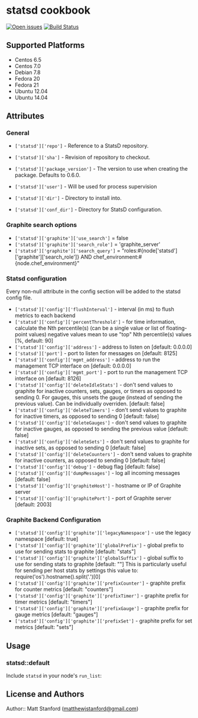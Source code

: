 # statsd cookbook
[![Open issues](https://img.shields.io/github/issues/matthewjstanford/statsd-cookbook.svg)][issues]
[![Build Status](https://img.shields.io/travis/matthewjstanford/statsd-cookbook.svg)][travis]

[issues]: https://github.com/matthewjstanford/statsd-cookbook/issues
[travis]: https://travis-ci.org/matthewjstanford/statsd-cookbook

## Supported Platforms

* Centos 6.5
* Centos 7.0
* Debian 7.8
* Fedora 20
* Fedora 21
* Ubuntu 12.04
* Ubuntu 14.04

## Attributes

### General

* `['statsd']['repo']` - Reference to a StatsD repository.
* `['statsd']['sha']` - Revision of repository to checkout.
* `['statsd']['package_version']` - The version to use when creating the package. Defaults to 0.6.0.

* `['statsd']['user']` - Will be used for process supervision
* `['statsd']['dir']` - Directory to install into.
* `['statsd']['conf_dir']` - Directory for StatsD configuration.

### Graphite search options

* `['statsd']['graphite']['use_search']` = false
* `['statsd']['graphite']['search_role']` = 'graphite\_server'
* `['statsd']['graphite']['search_query']` = "roles:#{node['statsd']['graphite']['search\_role']} AND chef\_environment:#{node.chef\_environment}"

### Statsd configuration

Every non-null attribute in the config section will be added to the statsd config file.

* `['statsd']['config']['flushInterval']` - interval (in ms) to flush metrics to each backend
* `['statsd']['config']['percentThreshold']` - for time information, calculate the Nth percentile(s) (can be a single value or list of floating-point values) negative values mean to use "top" Nth percentile(s) values [%, default: 90]
* `['statsd']['config']['address']` - address to listen on [default: 0.0.0.0]
* `['statsd']['port']` - port to listen for messages on [default: 8125]
* `['statsd']['config']['mgmt_address']` - address to run the management TCP interface on [default: 0.0.0.0]
* `['statsd']['config']['mgmt_port']` - port to run the management TCP interface on [default: 8126]
* `['statsd']['config']['deleteIdleStats']` - don't send values to graphite for inactive counters, sets, gauges, or timers as opposed to sending 0.  For gauges, this unsets the gauge (instead of sending the previous value). Can be individually overriden. [default: false]
* `['statsd']['config']['deleteTimers']` - don't send values to graphite for inactive timers, as opposed to sending 0 [default: false]
* `['statsd']['config']['deleteGauges']` - don't send values to graphite for inactive gauges, as opposed to sending the previous value [default: false]
* `['statsd']['config']['deleteSets']` - don't send values to graphite for inactive sets, as opposed to sending 0 [default: false]
* `['statsd']['config']['deleteCounters']` - don't send values to graphite for inactive counters, as opposed to sending 0 [default: false]
* `['statsd']['config']['debug']` - debug flag [default: false]
* `['statsd']['config']['dumpMessages']` - log all incoming messages [default: false]
* `['statsd']['config']['graphiteHost']` - hostname or IP of Graphite server
* `['statsd']['config']['graphitePort']` - port of Graphite server [default: 2003]

### Graphite Backend Configuration

* `['statsd']['config']['graphite']['legacyNamespace']` - use the legacy namespace [default: true]
* `['statsd']['config']['graphite']['globalPrefix']` - global prefix to use for sending stats to graphite [default: "stats"]
* `['statsd']['config']['graphite']['globalSuffix']` - global suffix to use for sending stats to graphite [default: ""] This is particularly useful for sending per host stats by settings this value to: require('os').hostname().split('.')[0]
* `['statsd']['config']['graphite']['prefixCounter']` - graphite prefix for counter metrics [default: "counters"]
* `['statsd']['config']['graphite']['prefixTimer']` - graphite prefix for timer metrics [default: "timers"]
* `['statsd']['config']['graphite']['prefixGauge']` - graphite prefix for gauge metrics [default: "gauges"]
* `['statsd']['config']['graphite']['prefixSet']` - graphite prefix for set metrics [default: "sets"]

## Usage

### statsd::default

Include `statsd` in your node's `run_list`:

## License and Authors

Author:: Matt Stanford (<matthewjstanford@gmail.com>)
